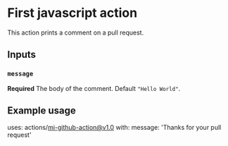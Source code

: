 # First javascript action

This action prints a comment on a pull request.

## Inputs

### `message`

**Required** The body of the comment. Default `"Hello World"`.

## Example usage

uses: actions/mi-github-action@v1.0
with:
message: 'Thanks for your pull request'